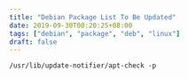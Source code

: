 ```yaml
---
title: "Debian Package List To Be Updated"
date: 2019-09-30T00:20:25+08:00
tags: ["debian", "package", "deb", "linux"]
draft: false
---
```


```
/usr/lib/update-notifier/apt-check -p
```
